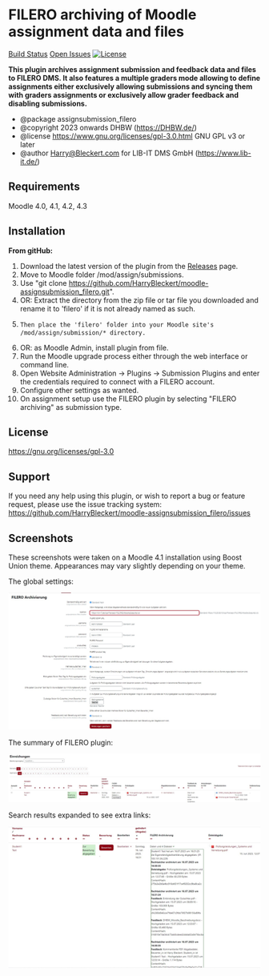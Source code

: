FILERO archiving of Moodle assignment data and files
==========
[Build Status](https://github.com/HarryBleckert/moodle-assignsubmission_filero/?branch=master)
[Open Issues](https://github.com/HarryBleckert/moodle-assignsubmission_filero/issues)
[![License](https://img.shields.io/badge/License-GPLv3-blue.svg)](https://www.gnu.org/licenses/gpl-3.0)

**This plugin archives assignment submission and feedback data and files to FILERO DMS.
It also features a multiple graders mode allowing to define assignments either exclusively allowing submissions and syncing them with graders assignments 
or exclusively allow grader feedback and disabling submissions.** 
* @package assignsubmission_filero
* @copyright 2023 onwards DHBW (https://DHBW.de/)
* @license   https://www.gnu.org/licenses/gpl-3.0.html GNU GPL v3 or later
* @author    Harry@Bleckert.com for LIB-IT DMS GmbH (https://www.lib-it.de/)

Requirements
------------
Moodle 4.0, 4.1, 4.2, 4.3

Installation
------------
**From gitHub:**

1. Download the latest version of the plugin from the [Releases](https://github.com/HarryBleckert/moodle-assignsubmission_filero/releases) page.
2. Move to Moodle folder /mod/assign/submissions.
3. Use "git clone https://github.com/HarryBleckert/moodle-assignsubmission_filero.git".
4. OR: Extract the directory from the zip file or tar file you downloaded and rename it to 'filero' if it is not already named as such.
5.     Then place the 'filero' folder into your Moodle site's /mod/assign/submission/* directory.
6. OR: as Moodle Admin, install plugin from file.
7. Run the Moodle upgrade process either through the web interface or command line.
8. Open Website Administration -> Plugins -> Submission Plugins and enter the credentials required to connect with a FILERO account.
9. Configure other settings as wanted.
10. On assignment setup use the FILERO plugin by selecting "FILERO archiving" as submission type.

License
-------
https://gnu.org/licenses/gpl-3.0

Support
-------
If you need any help using this plugin, or wish to report a bug or feature request, please use the issue tracking system:
https://github.com/HarryBleckert/moodle-assignsubmission_filero/issues

Screenshots
-----------
These screenshots were taken on a Moodle 4.1 installation using Boost Union theme.
Appearances may vary slightly depending on your theme.

The global settings:

![settings](pix/screenshots/settings.jpg)

The summary of FILERO plugin:

![summary](pix/screenshots/summary.jpg)

Search results expanded to see extra links:

![Details_of_archived_files](pix/screenshots/details.jpg)
